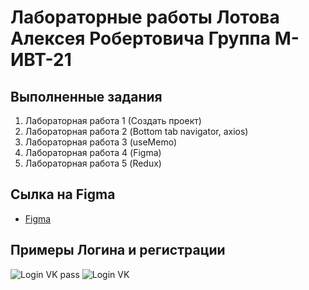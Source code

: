 # Лабораторные работы Лотова Алексея Робертовича Группа М-ИВТ-21

## Выполненные задания

1. Лабораторная работа 1 (Создать проект)
2. Лабораторная работа 2 (Bottom tab navigator, axios)
3. Лабораторная работа 3 (useMemo)
4. Лабораторная работа 4 (Figma)
5. Лабораторная работа 5 (Redux)

## Сылка на Figma

- [Figma](https://www.figma.com/file/w1tZRR22jaTOqByfPNJofM/%D0%9B%D0%BE%D1%82%D0%BE%D0%B2-%D0%90%D0%BB%D0%B5%D0%BA%D1%81%D0%B5%D0%B9-%D0%9C-%D0%98%D0%92%D0%A2-21?node-id=0%3A1&t=bcp0T3qBOUjrEH8k-1)

## Примеры Логина и регистрации 
![Login VK pass](https://user-images.githubusercontent.com/91104532/205844280-b80d9674-6198-4db5-a811-381f6edc71da.png)
![Login VK](https://user-images.githubusercontent.com/91104532/205844284-96ade3b7-3305-487b-be93-f1df6aed1b7e.png)
